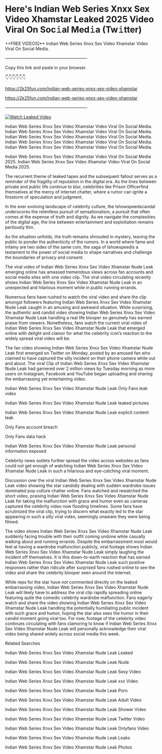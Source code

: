 # Here's Indian Web Series Xnxx Sex Video Xhamstar Leaked 2025 Video Viral On Soc𝚒al Med𝚒a (Tw𝚒tter)

++FREE VIDEOS]** Indian Web Series Xnxx Sex Video Xhamstar Video Viral On Social Media.

———————————————————-

Copy this link and paste in your browser.

👇👇👇👇👇👇

https://2k25fun.com/indian-web-series-xnxx-sex-video-xhamstar

https://2k25fun.com/indian-web-series-xnxx-sex-video-xhamstar

———————————————————-

[![Watch Leaked Video](https://miro.medium.com/v2/resize:fit:828/format:webp/1*cilzJN44JGOrTw9NJCrNHA.gif "Watch Leaked Video")](https://2k25fun.com/indian-web-series-xnxx-sex-video-xhamstar)

Indian Web Series Xnxx Sex Video Xhamstar Video Viral On Social Media. Indian Web Series Xnxx Sex Video Xhamstar Video Viral On Social Media. Indian Web Series Xnxx Sex Video Xhamstar Video Viral On Social Media. Indian Web Series Xnxx Sex Video Xhamstar Video Viral On Social Media. Indian Web Series Xnxx Sex Video Xhamstar Video Viral On Social Media.

Indian Web Series Xnxx Sex Video Xhamstar Video Viral On Social Media 2025. Indian Web Series Xnxx Sex Video Xhamstar Video Viral On Social Media 2025.

The recurrent theme of leaked tapes and the subsequent fallout serves as a reminder of the fragility of reputation in the digital era. As the lines between private and public life continue to blur, celebrities like Prison Officerfind themselves at the mercy of internet chatter, where a rumor can ignite a firestorm of speculation and judgment.

In the ever evolving landscape of celebrity culture, the Ishowspeedscandal underscores the relentless pursuit of sensationalism, a pursuit that often comes at the expense of truth and dignity. As we navigate the complexities of the digital age, the line between entertainment and exploitation remains perilously thin.

As the situation unfolds, the truth remains shrouded in mystery, leaving the public to ponder the authenticity of the rumors. In a world where fame and infamy are two sides of the same coin, the saga of Ishowspeedis a testament to the power of social media to shape narratives and challenge the boundaries of privacy and consent.

The viral video of Indian Web Series Xnxx Sex Video Xhamstar Nude Leak emerging online has amassed tremendous views across fan accounts and social media sites with one video clip. The viral video circulating recently shows Indian Web Series Xnxx Sex Video Xhamstar Nude Leak in an unexpected and hilarious moment while in public running errands.

Numerous fans have rushed to watch the viral video and share the clip amongst followers featuring Indian Web Series Xnxx Sex Video Xhamstar Nude Leak caught in an amusing and awkward situation. While surprising, the authentic and candid video showing Indian Web Series Xnxx Sex Video Xhamstar Nude Leak handling a real life blooper so genuinely has earned praise from viewers. Nonetheless, fans watch the current viral video of Indian Web Series Xnxx Sex Video Xhamstar Nude Leak that emerged online with delight and clamor for what the celebrity icon’s reaction to the widely spread viral video will be.

The fan video showing Indian Web Series Xnxx Sex Video Xhamstar Nude Leak first emerged on Twitter on Monday, posted by an amused fan who claimed to have captured the silly incident on their phone camera while out and about. The viral Clip of Indian Web Series Xnxx Sex Video Xhamstar Nude Leak had garnered over 2 million views by Tuesday morning as more users on Instagram, Facebook and YouTube began uploading and sharing the embarrassing yet entertaining video.

Indian Web Series Xnxx Sex Video Xhamstar Nude Leak Only Fans leak video

Indian Web Series Xnxx Sex Video Xhamstar Nude Leak leaked pictures

Indian Web Series Xnxx Sex Video Xhamstar Nude Leak explicit content leak

Only Fans account breach

Only Fans data hack

Indian Web Series Xnxx Sex Video Xhamstar Nude Leak personal information exposed

Celebrity news outlets further spread the video across websites as fans could not get enough of watching Indian Web Series Xnxx Sex Video Xhamstar Nude Leak in such a hilarious and eye-catching viral moment.

Discussion over the viral Indian Web Series Xnxx Sex Video Xhamstar Nude Leak video showing the star candidly dealing with sudden wardrobe issues dominated pop culture chatter online. Fans watched and rewatched the short video, praising Indian Web Series Xnxx Sex Video Xhamstar Nude Leak for taking the malfunction with grace and humor even as cameras captured the celebrity video now flooding timelines. Some fans have scrutinized the viral clip, trying to discern what exactly led to the star appearing in such a silly viral video, seemingly unaware they were being filmed.

The video shows Indian Web Series Xnxx Sex Video Xhamstar Nude Leak suddenly facing trouble with their outfit coming undone while casually walking about and running errands. Despite the embarrassment most would feel at having a wardrobe malfunction publicly, viral footage shows Indian Web Series Xnxx Sex Video Xhamstar Nude Leak simply laughing the incident off themselves. It is this down-to-earth reaction that has earned Indian Web Series Xnxx Sex Video Xhamstar Nude Leak such positive responses rather than ridicule after surprised fans rushed online to see the video and share the celebrity blooper seen around the internet.

While reps for the star have not commented directly on the leaked embarrassing video, Indian Web Series Xnxx Sex Video Xhamstar Nude Leak will likely have to address the viral clip rapidly spreading online featuring quite the comedic celebrity wardrobe malfunction. Fans eagerly watch and share the video showing Indian Web Series Xnxx Sex Video Xhamstar Nude Leak handling the potentially humiliating public incident with such grace and humor, hoping the star also sees the humor in their candid moment going viral too. For now, footage of the celebrity video continues circulating with fans clamoring to know if Indian Web Series Xnxx Sex Video Xhamstar Nude Leak will personally acknowledge their viral video being shared widely across social media this week.

Related Searches

Indian Web Series Xnxx Sex Video Xhamstar Nude Leak Leaked

Indian Web Series Xnxx Sex Video Xhamstar Nude Leak Nude

Indian Web Series Xnxx Sex Video Xhamstar Nude Leak Sexy Video

Indian Web Series Xnxx Sex Video Xhamstar Nude Leak xxx Video

Indian Web Series Xnxx Sex Video Xhamstar Nude Leak Porn

Indian Web Series Xnxx Sex Video Xhamstar Nude Leak Adult Video

Indian Web Series Xnxx Sex Video Xhamstar Nude Leak Shower Video

Indian Web Series Xnxx Sex Video Xhamstar Nude Leak Twitter Video

Indian Web Series Xnxx Sex Video Xhamstar Nude Leak Onlyfans Video

Indian Web Series Xnxx Sex Video Xhamstar Nude Leak Leaks

Indian Web Series Xnxx Sex Video Xhamstar Nude Leak Photos